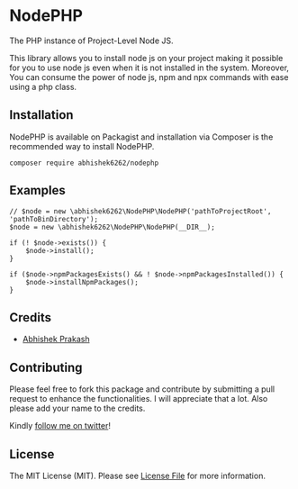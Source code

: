 # NodePHP
The PHP instance of Project-Level Node JS. 

This library allows you to install node js on your project making it possible for you to use node js even when it is not installed in the system. Moreover, You can consume the power of node js, npm and npx commands with ease using a php class.

## Installation
NodePHP is available on Packagist and installation via Composer is the recommended way to install NodePHP.

```
composer require abhishek6262/nodephp
```

## Examples
```
// $node = new \abhishek6262\NodePHP\NodePHP('pathToProjectRoot', 'pathToBinDirectory');
$node = new \abhishek6262\NodePHP\NodePHP(__DIR__);

if (! $node->exists()) {
    $node->install();
}

if ($node->npmPackagesExists() && ! $node->npmPackagesInstalled()) {
    $node->installNpmPackages();
}
```

## Credits

- [Abhishek Prakash](https://github.com/abhishek6262)

## Contributing
Please feel free to fork this package and contribute by submitting a pull request to enhance the functionalities. I will appreciate that a lot. Also please add your name to the credits.

Kindly [follow me on twitter](https://twitter.com/_the_shade)!

## License

The MIT License (MIT). Please see [License File](LICENSE) for more information.